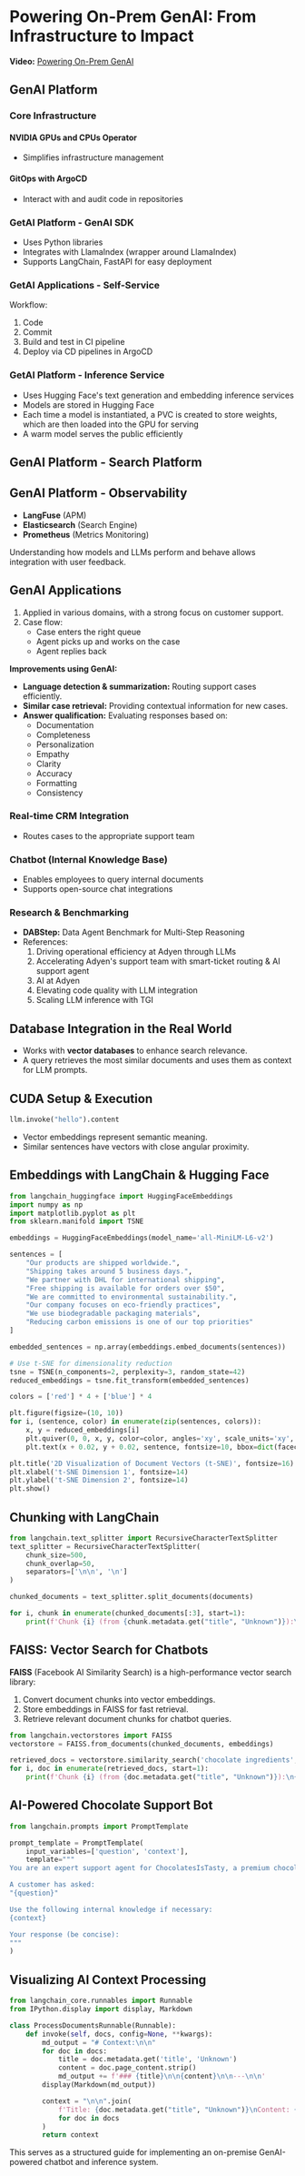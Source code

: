 # Powering On-Prem GenAI: From Infrastructure to Impact

**Video:** [Powering On-Prem GenAI](https://community.analyticsvidhya.com/c/datahour/powering-on-prem-genai-from-infrastructure-to-impact)

## GenAI Platform

### Core Infrastructure

#### NVIDIA GPUs and CPUs Operator
- Simplifies infrastructure management

#### GitOps with ArgoCD
- Interact with and audit code in repositories

### GetAI Platform - GenAI SDK
- Uses Python libraries
- Integrates with LlamaIndex (wrapper around LlamaIndex)
- Supports LangChain, FastAPI for easy deployment

### GetAI Applications - Self-Service
Workflow:
1. Code
2. Commit
3. Build and test in CI pipeline
4. Deploy via CD pipelines in ArgoCD

### GetAI Platform - Inference Service
- Uses Hugging Face's text generation and embedding inference services
- Models are stored in Hugging Face
- Each time a model is instantiated, a PVC is created to store weights, which are then loaded into the GPU for serving
- A warm model serves the public efficiently

## GenAI Platform - Search Platform

## GenAI Platform - Observability
- **LangFuse** (APM)
- **Elasticsearch** (Search Engine)
- **Prometheus** (Metrics Monitoring)

Understanding how models and LLMs perform and behave allows integration with user feedback.

## GenAI Applications
1. Applied in various domains, with a strong focus on customer support.
2. Case flow:
   - Case enters the right queue
   - Agent picks up and works on the case
   - Agent replies back

**Improvements using GenAI:**
- **Language detection & summarization:** Routing support cases efficiently.
- **Similar case retrieval:** Providing contextual information for new cases.
- **Answer qualification:** Evaluating responses based on:
  - Documentation
  - Completeness
  - Personalization
  - Empathy
  - Clarity
  - Accuracy
  - Formatting
  - Consistency

### Real-time CRM Integration
- Routes cases to the appropriate support team

### Chatbot (Internal Knowledge Base)
- Enables employees to query internal documents
- Supports open-source chat integrations

### Research & Benchmarking
- **DABStep:** Data Agent Benchmark for Multi-Step Reasoning
- References:
  1. Driving operational efficiency at Adyen through LLMs
  2. Accelerating Adyen's support team with smart-ticket routing & AI support agent
  3. AI at Adyen
  4. Elevating code quality with LLM integration
  5. Scaling LLM inference with TGI

## Database Integration in the Real World
- Works with **vector databases** to enhance search relevance.
- A query retrieves the most similar documents and uses them as context for LLM prompts.

## CUDA Setup & Execution
```python
llm.invoke("hello").content
```

- Vector embeddings represent semantic meaning.
- Similar sentences have vectors with close angular proximity.

## Embeddings with LangChain & Hugging Face
```python
from langchain_huggingface import HuggingFaceEmbeddings
import numpy as np
import matplotlib.pyplot as plt
from sklearn.manifold import TSNE

embeddings = HuggingFaceEmbeddings(model_name='all-MiniLM-L6-v2')

sentences = [
    "Our products are shipped worldwide.",
    "Shipping takes around 5 business days.",
    "We partner with DHL for international shipping",
    "Free shipping is available for orders over $50",
    "We are committed to environmental sustainability.",
    "Our company focuses on eco-friendly practices",
    "We use biodegradable packaging materials",
    "Reducing carbon emissions is one of our top priorities"
]

embedded_sentences = np.array(embeddings.embed_documents(sentences))

# Use t-SNE for dimensionality reduction
tsne = TSNE(n_components=2, perplexity=3, random_state=42)
reduced_embeddings = tsne.fit_transform(embedded_sentences)

colors = ['red'] * 4 + ['blue'] * 4

plt.figure(figsize=(10, 10))
for i, (sentence, color) in enumerate(zip(sentences, colors)):
    x, y = reduced_embeddings[i]
    plt.quiver(0, 0, x, y, color=color, angles='xy', scale_units='xy', scale=1, width=0.005)
    plt.text(x + 0.02, y + 0.02, sentence, fontsize=10, bbox=dict(facecolor='white', alpha=0.6))

plt.title('2D Visualization of Document Vectors (t-SNE)', fontsize=16)
plt.xlabel('t-SNE Dimension 1', fontsize=14)
plt.ylabel('t-SNE Dimension 2', fontsize=14)
plt.show()
```

## Chunking with LangChain
```python
from langchain.text_splitter import RecursiveCharacterTextSplitter
text_splitter = RecursiveCharacterTextSplitter(
    chunk_size=500,
    chunk_overlap=50,
    separators=['\n\n', '\n']
)

chunked_documents = text_splitter.split_documents(documents)

for i, chunk in enumerate(chunked_documents[:3], start=1):
    print(f'Chunk {i} (from {chunk.metadata.get("title", "Unknown")}):\n{chunk.page_content}\n---\n')
```

## FAISS: Vector Search for Chatbots
**FAISS** (Facebook AI Similarity Search) is a high-performance vector search library:
1. Convert document chunks into vector embeddings.
2. Store embeddings in FAISS for fast retrieval.
3. Retrieve relevant document chunks for chatbot queries.

```python
from langchain.vectorstores import FAISS
vectorstore = FAISS.from_documents(chunked_documents, embeddings)

retrieved_docs = vectorstore.similarity_search('chocolate ingredients', k=3)
for i, doc in enumerate(retrieved_docs, start=1):
    print(f'Chunk {i} (from {doc.metadata.get("title", "Unknown")}):\n{doc.page_content}\n---\n')
```

## AI-Powered Chocolate Support Bot
```python
from langchain.prompts import PromptTemplate

prompt_template = PromptTemplate(
    input_variables=['question', 'context'],
    template="""
You are an expert support agent for ChocolatesIsTasty, a premium chocolate company.

A customer has asked:
"{question}"

Use the following internal knowledge if necessary:
{context}

Your response (be concise):
"""
)
```

## Visualizing AI Context Processing
```python
from langchain_core.runnables import Runnable
from IPython.display import display, Markdown

class ProcessDocumentsRunnable(Runnable):
    def invoke(self, docs, config=None, **kwargs):
        md_output = "# Context:\n\n"
        for doc in docs:
            title = doc.metadata.get('title', 'Unknown')
            content = doc.page_content.strip()
            md_output += f'### {title}\n\n{content}\n\n---\n\n'
        display(Markdown(md_output))

        context = "\n\n".join(
            f'Title: {doc.metadata.get("title", "Unknown")}\nContent: {doc.page_content}'
            for doc in docs
        )
        return context
```

This serves as a structured guide for implementing an on-premise GenAI-powered chatbot and inference system.


